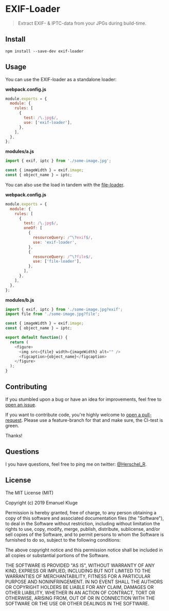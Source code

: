 # EXIF-Loader

> Extract EXIF- & IPTC-data from your JPGs during build-time.

## Install

```
npm install --save-dev exif-loader
```

## Usage

You can use the EXIF-loader as a standalone loader:

**webpack.config.js**

```js
module.exports = {
  module: {
    rules: [
      {
        test: /\.jpg$/,
        use: ['exif-loader'],
      },
    ],
  },
};
```

**modules/a.js**

```js
import { exif, iptc } from './some-image.jpg';

const { imageWidth } = exif.image;
const { object_name } = iptc;
```

You can also use the load in tandem with the [file-loader](https://github.com/webpack-contrib/file-loader).

**webpack.config.js**

```js
module.exports = {
  module: {
    rules: [
      {
        test: /\.jpg$/,
        oneOf: [
          {
            resourceQuery: /^\?exif$/,
            use: 'exif-loader',
          },
          {
            resourceQuery: /^\?file$/,
            use: ['file-loader'],
          },
        ],
      },
    ],
  },
};
```

**modules/b.js**

```js
import { exif, iptc } from './some-image.jpg?exif';
import file from './some-image.jpg?file';

const { imageWidth } = exif.image;
const { object_name } = iptc;

export default function() {
  return (
    <figure>
      <img src={file} width={imageWidth} alt="" />
      <figcaption>{object_name}</figcaption>
    </figure>
  );
}
```

## Contributing

If you stumbled upon a bug or have an idea for improvements, feel free to [open an issue](https://github.com/herschel666/exif-loader/issues).

If you want to contribute code, you're highly welcome to [open a pull-request](https://github.com/herschel666/exif-loader/pulls). Please use a feature-branch for that and make sure, the CI-test is green.

Thanks!

## Questions

I you have questions, feel free to ping me on twitter:
[@Herschel_R](https://twitter.com/Herschel_R).

## License

The MIT License (MIT)

Copyright (c) 2019 Emanuel Kluge

Permission is hereby granted, free of charge, to any person obtaining a copy
of this software and associated documentation files (the "Software"), to deal
in the Software without restriction, including without limitation the rights
to use, copy, modify, merge, publish, distribute, sublicense, and/or sell
copies of the Software, and to permit persons to whom the Software is
furnished to do so, subject to the following conditions:

The above copyright notice and this permission notice shall be included in all
copies or substantial portions of the Software.

THE SOFTWARE IS PROVIDED "AS IS", WITHOUT WARRANTY OF ANY KIND, EXPRESS OR
IMPLIED, INCLUDING BUT NOT LIMITED TO THE WARRANTIES OF MERCHANTABILITY,
FITNESS FOR A PARTICULAR PURPOSE AND NONINFRINGEMENT. IN NO EVENT SHALL THE
AUTHORS OR COPYRIGHT HOLDERS BE LIABLE FOR ANY CLAIM, DAMAGES OR OTHER
LIABILITY, WHETHER IN AN ACTION OF CONTRACT, TORT OR OTHERWISE, ARISING FROM,
OUT OF OR IN CONNECTION WITH THE SOFTWARE OR THE USE OR OTHER DEALINGS IN THE
SOFTWARE.

